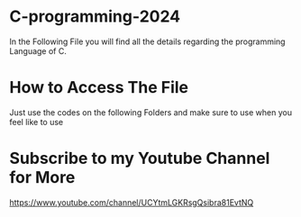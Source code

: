 # C-programming-2024
In the Following File you will find all the details regarding the programming Language of C.
# How to Access The File
Just use the codes on the following Folders and make sure to use when you feel like to use
# Subscribe to my Youtube Channel for More
https://www.youtube.com/channel/UCYtmLGKRsgQsibra81EvtNQ
